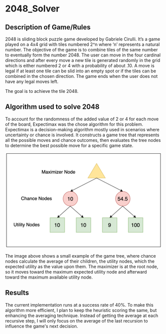 # 2048_Solver
## Description of Game/Rules
2048 is sliding block puzzle game developed by Gabriele Cirulli. It’s a game played on a 4x4 grid with tiles numbered 2^n where ‘n’ represents a natural number. The objective of the game is to combine tiles of the same number to eventually form the number 2048. The user can move in the four cardinal directions and after every move a new tile is generated randomly in the grid which is either numbered 2 or 4 with a probability of about .10. A move is legal if at least one tile can be slid into an empty spot or if the tiles can be combined in the chosen direction. The game ends when the user does not have any legal moves left.

The goal is to achieve the tile 2048.

## Algorithm used to solve 2048
To account for the randomness of the added value of 2 or 4 for each move of the board, Expectimax was the chose algorithm for this problem. Expectimax is a decision-making algorithm mostly used in scenarios where uncertainty or chance is involved. It constructs a game tree that represents all the possible moves and chance outcomes, then evaluates the tree nodes to determine the best possible move for a specific game state.

![GitHub Logo](Game_Tree_2048.png "GitHub Logo")


The image above shows a small example of the game tree, where chance nodes calculate the average of their children, the utility nodes, which the expected utility as the value upon them. The maximizer is at the root node, so it moves toward the maximum expected utility node and afterward toward the maximum available utility node.

## Results
The current implementation runs at a success rate of 40%. To make this algorithm more efficient, I plan to keep the heuristic scoring the same, but enhancing the averaging technique. Instead of getting the average at each recursive step, I will only focus on the average of the last recursion to influence the game's next decision.
